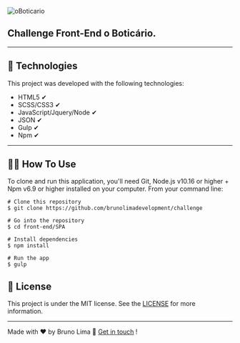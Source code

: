 ![oBoticario](https://www.almapbbdo.com.br/static/upload/client/5aee97bb-d148-4dbe-bbb7-e2dbe7d54e01.png)

## Challenge Front-End o Boticário.
___


## 🚀 Technologies

This project was developed with the following technologies:


+ HTML5 ✔
+ SCSS/CSS3 ✔
+ JavaScript/Jquery/Node  ✔
+ JSON ✔
+ Gulp ✔
+ Npm ✔

___

## 🐱‍👤 How To Use

To clone and run this application, you'll need Git, Node.js v10.16 or higher + Npm v6.9 or higher installed on your computer. From your command line:



    # Clone this repository
    $ git clone https://github.com/brunolimadevelopment/challenge

    # Go into the repository
    $ cd front-end/SPA

    # Install dependencies
    $ npm install

    # Run the app
    $ gulp


## 📝 License


This project is under the MIT license. See the [LICENSE](https://github.com/brunolimadevelopment/challenge/blob/master/front-end/SPA/MIT%20License.txt) for more information.

___

Made with ♥ by Bruno Lima 👋 [Get in touch](https://www.linkedin.com/in/bruno-lima-b6a034177/) !